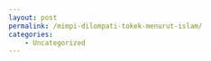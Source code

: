 ```yaml
---
layout: post
permalink: /mimpi-dilompati-tokek-menurut-islam/
categories:
    - Uncategorized
---
```


